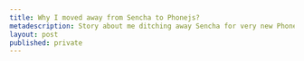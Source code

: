 ```yaml
---
title: Why I moved away from Sencha to Phonejs?
metadescription: Story about me ditching away Sencha for very new Phonejs
layout: post
published: private
---
```

